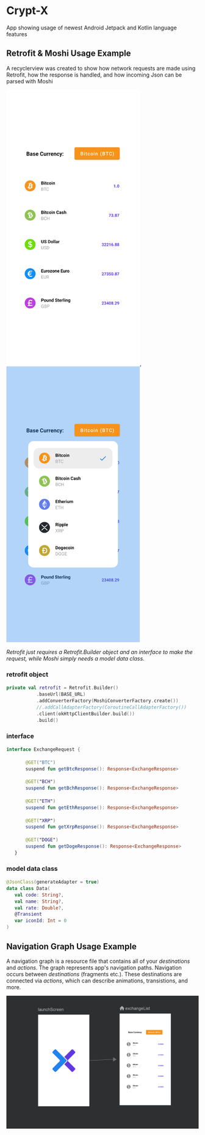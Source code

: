 # Crypt-X
App showing usage of newest Android Jetpack and Kotlin language features


## Retrofit & Moshi Usage Example

A recyclerview was created to show how network requests are made using Retrofit, how the response is handled, and how incoming Json can be parsed with Moshi

<img src="images/retro_moshi_1.png" width="350"/>, <img src="images/retro_moshi_2.png" width="350"/>

*Retrofit just requires a Retrofit.Builder object and an interface to make the request, while Moshi simply needs a model data class.*


### retrofit object

 ```kotlin
private val retrofit = Retrofit.Builder()
            .baseUrl(BASE_URL)
            .addConverterFactory(MoshiConverterFactory.create())
            //.addCallAdapterFactory(CoroutineCallAdapterFactory())
            .client(okHttpClientBuilder.build())
            .build()
```



### interface

 ```kotlin
interface ExchangeRequest {

        @GET("BTC")
        suspend fun getBtcResponse(): Response<ExchangeResponse>

        @GET("BCH")
        suspend fun getBchResponse(): Response<ExchangeResponse>

        @GET("ETH")
        suspend fun getEthResponse(): Response<ExchangeResponse>

        @GET("XRP")
        suspend fun getXrpResponse(): Response<ExchangeResponse>

        @GET("DOGE")
        suspend fun getDogeResponse(): Response<ExchangeResponse>
    }
```


### model data class

 ```kotlin
@JsonClass(generateAdapter = true)
data class Data(
    val code: String?,
    val name: String?,
    val rate: Double?,
    @Transient
    var iconId: Int = 0
)
```


## Navigation Graph Usage Example

A navigation graph is a resource file that contains all of your *destinations* and *actions*. The graph represents app's navigation paths. Navigation occurs between *destinations* (fragments etc.). These destinations are connected via *actions*, which can describe animations, transistions, and more.

<img src="images/navigation_graph.png" width="700"/>


